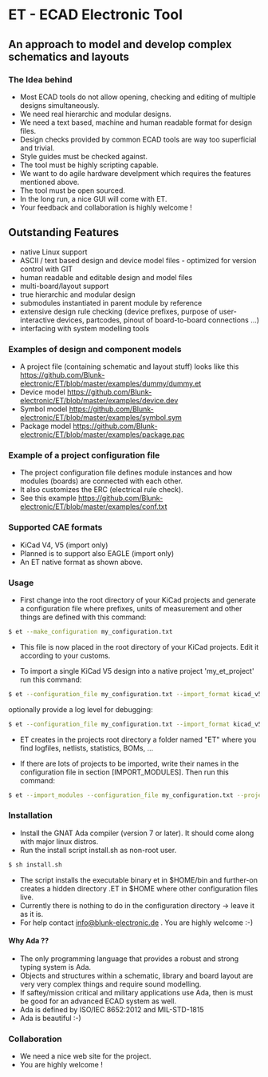 # ET - ECAD Electronic Tool
## An approach to model and develop complex schematics and layouts

### The Idea behind
- Most ECAD tools do not allow opening, checking and editing of multiple designs simultaneously.
- We need real hierarchic and modular designs.
- We need a text based, machine and human readable format for design files.
- Design checks provided by common ECAD tools are way too superficial and trivial.
- Style guides must be checked against.
- The tool must be highly scripting capable.
- We want to do agile hardware develpment which requires the features mentioned above.
- The tool must be open sourced.
- In the long run, a nice GUI will come with ET.
- Your feedback and collaboration is highly welcome !

## Outstanding Features
- native Linux support
- ASCII / text based design and device model files - optimized for version control with GIT
- human readable and editable design and model files
- multi-board/layout support
- true hierarchic and modular design
- submodules instantiated in parent module by reference
- extensive design rule checking (device prefixes, purpose of user-interactive devices, partcodes, pinout of board-to-board connections ...)
- interfacing with system modelling tools

### Examples of design and component models
- A project file (containing schematic and layout stuff) looks like this <https://github.com/Blunk-electronic/ET/blob/master/examples/dummy/dummy.et>
- Device model <https://github.com/Blunk-electronic/ET/blob/master/examples/device.dev>
- Symbol model <https://github.com/Blunk-electronic/ET/blob/master/examples/symbol.sym>
- Package model <https://github.com/Blunk-electronic/ET/blob/master/examples/package.pac>

### Example of a project configuration file
- The project configuration file defines module instances and how modules (boards) are connected with each other.
- It also customizes the ERC (electrical rule check).
- See this example <https://github.com/Blunk-electronic/ET/blob/master/examples/conf.txt>

### Supported CAE formats
- KiCad V4, V5 (import only)
- Planned is to support also EAGLE (import only)
- An ET native format as shown above.

### Usage
- First change into the root directory of your KiCad projects and generate a configuration file where prefixes, units of measurement and other things are defined with this command:

```sh
$ et --make_configuration my_configuration.txt
```

- This file is now placed in the root directory of your KiCad projects. Edit it according to your customs.

- To import a single KiCad V5 design into a native project 'my_et_project' run this command: 

```sh
$ et --configuration_file my_configuration.txt --import_format kicad_v5 --import_module my_kicad_project/ --project my_et_project
```
 
optionally provide a log level for debugging:

```sh 
$ et --configuration_file my_configuration.txt --import_format kicad_v5 --import_module my_kicad_project/ --project my_et_project --log_level 2
```

- ET creates in the projects root directory a folder named "ET" where you find logfiles, netlists, statistics, BOMs, ...

- If there are lots of projects to be imported, write their names in the configuration file in section [IMPORT_MODULES]. Then run this command:

```sh
$ et --import_modules --configuration_file my_configuration.txt --project my_et_project --log_level 1
```

### Installation
- Install the GNAT Ada compiler (version 7 or later). It should come along with major linux distros.
- Run the install script install.sh as non-root user.

```sh
$ sh install.sh
```

- The script installs the executable binary et in $HOME/bin and further-on creates a hidden directory .ET in $HOME where other configuration files live.
- Currently there is nothing to do in the configuration directory -> leave it as it is.
- For help contact info@blunk-electronic.de . You are highly welcome :-)

#### Why Ada ??
- The only programming language that provides a robust and strong typing system is Ada.
- Objects and structures within a schematic, library and board layout are very very complex things and require sound modelling.
- If saftey/mission critical and military applications use Ada, then is must be good for an advanced ECAD system as well.
- Ada is defined by ISO/IEC 8652:2012 and MIL-STD-1815
- Ada is beautiful :-)

### Collaboration
- We need a nice web site for the project.
- You are highly welcome !
